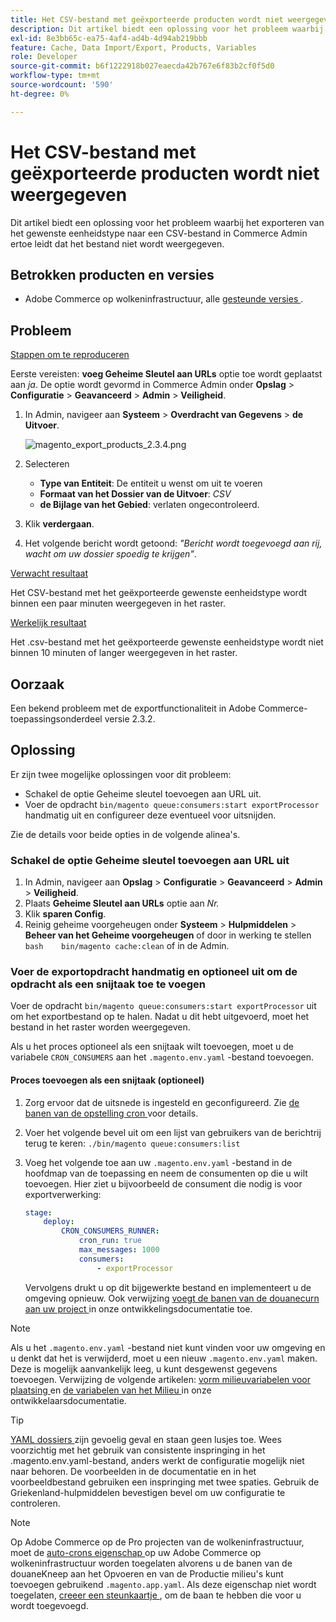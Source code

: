 ```yaml
---
title: Het CSV-bestand met geëxporteerde producten wordt niet weergegeven
description: Dit artikel biedt een oplossing voor het probleem waarbij u probeert het gewenste eenheidstype te exporteren naar een CSV-bestand in Commerce Admin, maar het bestand wordt niet weergegeven.
exl-id: 8e3bb65c-ea75-4af4-ad4b-4d94ab219bbb
feature: Cache, Data Import/Export, Products, Variables
role: Developer
source-git-commit: b6f1222918b027eaecda42b767e6f83b2cf0f5d0
workflow-type: tm+mt
source-wordcount: '590'
ht-degree: 0%

---
```


# Het CSV-bestand met geëxporteerde producten wordt niet weergegeven

Dit artikel biedt een oplossing voor het probleem waarbij het exporteren van het gewenste eenheidstype naar een CSV-bestand in Commerce Admin ertoe leidt dat het bestand niet wordt weergegeven.

## Betrokken producten en versies

* Adobe Commerce op wolkeninfrastructuur, alle [ gesteunde versies ](https://magento.com/sites/default/files/magento-software-lifecycle-policy.pdf).

## Probleem

<u> Stappen om te reproduceren </u>

Eerste vereisten: **voeg Geheime Sleutel aan URLs** optie toe wordt geplaatst aan *ja*. De optie wordt gevormd in Commerce Admin onder **Opslag** > **Configuratie** > **Geavanceerd** > **Admin** > **Veiligheid**.

1. In Admin, navigeer aan **Systeem** > **Overdracht van Gegevens** > **de Uitvoer**.

   ![ magento_export_products_2.3.4.png ](assets/magento_export_products_2.3.4.png)

1. Selecteren
   * **Type van Entiteit**: De entiteit u wenst om uit te voeren
   * **Formaat van het Dossier van de Uitvoer**: *CSV*
   * **de Bijlage van het Gebied**: verlaten ongecontroleerd.
1. Klik **verdergaan**.
1. Het volgende bericht wordt getoond: *&quot;Bericht wordt toegevoegd aan rij, wacht om uw dossier spoedig te krijgen&quot;*.

<u> Verwacht resultaat </u>

Het CSV-bestand met het geëxporteerde gewenste eenheidstype wordt binnen een paar minuten weergegeven in het raster.

<u> Werkelijk resultaat </u>

Het .csv-bestand met het geëxporteerde gewenste eenheidstype wordt niet binnen 10 minuten of langer weergegeven in het raster.

## Oorzaak

Een bekend probleem met de exportfunctionaliteit in Adobe Commerce-toepassingsonderdeel versie 2.3.2.

## Oplossing

Er zijn twee mogelijke oplossingen voor dit probleem:

* Schakel de optie Geheime sleutel toevoegen aan URL uit.
* Voer de opdracht `bin/magento queue:consumers:start exportProcessor` handmatig uit en configureer deze eventueel voor uitsnijden.

Zie de details voor beide opties in de volgende alinea&#39;s.

### Schakel de optie Geheime sleutel toevoegen aan URL uit

1. In Admin, navigeer aan **Opslag** > **Configuratie** > **Geavanceerd** > **Admin** > **Veiligheid**.
1. Plaats **Geheime Sleutel aan URLs** optie aan *Nr.*
1. Klik **sparen Config**.
1. Reinig geheime voorgeheugen onder **Systeem** > **Hulpmiddelen** > **Beheer van het Geheime voorgeheugen** of door in werking te stellen    ```bash    bin/magento cache:clean``` of in de Admin.

### Voer de exportopdracht handmatig en optioneel uit om de opdracht als een snijtaak toe te voegen

Voer de opdracht `bin/magento queue:consumers:start exportProcessor` uit om het exportbestand op te halen. Nadat u dit hebt uitgevoerd, moet het bestand in het raster worden weergegeven.


Als u het proces optioneel als een snijtaak wilt toevoegen, moet u de variabele `CRON_CONSUMERS` aan het `.magento.env.yaml` -bestand toevoegen.

#### Proces toevoegen als een snijtaak (optioneel)

1. Zorg ervoor dat de uitsnede is ingesteld en geconfigureerd. Zie [ de banen van de opstelling cron ](/docs/commerce-cloud-service/user-guide/configure/app/properties/crons-property.html) voor details.
1. Voer het volgende bevel uit om een lijst van gebruikers van de berichtrij terug te keren:     `./bin/magento queue:consumers:list`
1. Voeg het volgende toe aan uw `.magento.env.yaml` -bestand in de hoofdmap van de toepassing en neem de consumenten op die u wilt toevoegen. Hier ziet u bijvoorbeeld de consument die nodig is voor exportverwerking:

   ```yaml
   stage:
       deploy:
           CRON_CONSUMERS_RUNNER:
               cron_run: true
               max_messages: 1000
               consumers:
                   - exportProcessor
   ```

   Vervolgens drukt u op dit bijgewerkte bestand en implementeert u de omgeving opnieuw. Ook verwijzing [ voegt de banen van de douanecurn aan uw project ](/docs/commerce-cloud-service/user-guide/configure/app/properties/crons-property.html#add-custom-cron-jobs-to-your-project) in onze ontwikkelingsdocumentatie toe.

>[!NOTE]
>
>Als u het `.magento.env.yaml` -bestand niet kunt vinden voor uw omgeving en u denkt dat het is verwijderd, moet u een nieuw `.magento.env.yaml` maken. Deze is mogelijk aanvankelijk leeg, u kunt desgewenst gegevens toevoegen. Verwijzing de volgende artikelen: [ vorm milieuvariabelen voor plaatsing ](/docs/commerce-cloud-service/user-guide/configure/env/configure-env-yaml.html) en [ de variabelen van het Milieu ](/docs/commerce-cloud-service/user-guide/configure/env/stage/variables-intro.html) in onze ontwikkelaarsdocumentatie.

>[!TIP]
>
>[ YAML dossiers ](https://experienceleague.adobe.com/docs/commerce-cloud-service/user-guide/configure/env/configure-env-yaml.html?lang=nl-NL) zijn gevoelig geval en staan geen lusjes toe. Wees voorzichtig met het gebruik van consistente inspringing in het .magento.env.yaml-bestand, anders werkt de configuratie mogelijk niet naar behoren. De voorbeelden in de documentatie en in het voorbeeldbestand gebruiken een inspringing met twee spaties. Gebruik de Griekenland-hulpmiddelen bevestigen bevel om uw configuratie te controleren.

>[!NOTE]
>
>Op Adobe Commerce op de Pro projecten van de wolkeninfrastructuur, moet de [ auto-crons eigenschap ](/docs/commerce-cloud-service/user-guide/configure/app/properties/crons-property.html?lang=en#crontab) op uw Adobe Commerce op wolkeninfrastructuur worden toegelaten alvorens u de banen van de douaneKneep aan het Opvoeren en van de Productie milieu&#39;s kunt toevoegen gebruikend `.magento.app.yaml`. Als deze eigenschap niet wordt toegelaten, [ creeer een steunkaartje ](/help/help-center-guide/help-center/magento-help-center-user-guide.md#submit-ticket), om de baan te hebben die voor u wordt toegevoegd.
